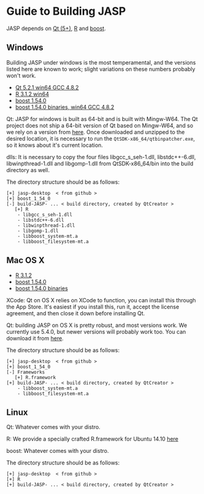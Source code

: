 Guide to Building JASP
======================

JASP depends on [Qt (5+)](http://qt-project.org), [R](http://cran.r-project.org) and [boost](http://boost.org).

Windows
-------

Building JASP under windows is the most temperamental, and the versions listed here are known to work; slight variations on these numbers probably won't work.

 - [Qt 5.2.1 win64 GCC 4.8.2](https://static.jasp-stats.org/development/x64-Qt-5.2.1+QtCreator-3.0.1-(gcc-4.8.2-seh).7z)
 - [R 3.1.2 win64](https://static.jasp-stats.org/development/R%20Win64%20for%20JASP%20%282015-02-12%29.zip)
 - [boost 1.54.0](https://static.jasp-stats.org/development/boost_1_54_0.7z)
 - [boost 1.54.0 binaries, win64 GCC 4.8.2](https://static.jasp-stats.org/development/boost_1_54_0-bin-win64-gcc-4.8.2.zip)

Qt: JASP for windows is built as 64-bit and is built with Mingw-W64. The Qt project does not ship a 64-bit version of Qt based on Mingw-W64, and so we rely on a version from [here](http://sourceforge.net/projects/mingwbuilds/files/external-binary-packages/Qt-Builds/). Once downloaded and unzipped to the desired location, it is necessary to run the `QtSDK-x86_64/qtbinpatcher.exe`, so it knows about it's current location.

dlls: It is necessary to copy the four files libgcc_s_seh-1.dll, libstdc++-6.dll, libwinpthread-1.dll and libgomp-1.dll from QtSDK-x86_64/bin into the build directory as well.

The directory structure should be as follows:

    [+] jasp-desktop  < from github >
    [+] boost_1_54_0
    [-] build-JASP- ... < build directory, created by QtCreator >
       [+] R
        - libgcc_s_seh-1.dll
        - libstdc++-6.dll
        - libwinpthread-1.dll
        - libgomp-1.dll
		- libboost_system-mt.a
		- libboost_filesystem-mt.a

 
Mac OS X
--------

 - [R 3.1.2](https://static.jasp-stats.org/development/R%20OSX%20for%20JASP%20%282015-02-12%29.zip)
 - [boost 1.54.0](https://static.jasp-stats.org/development/boost_1_54_0.tar.bz2)
 - [boost 1.54.0 binaries](https://static.jasp-stats.org/development/boost_1_54_0-bin-osx.zip)

XCode: Qt on OS X relies on XCode to function, you can install this through the App Store. It's easiest if you install this, run it, accept the license agreement, and then close it down before installing Qt.

Qt: building JASP on OS X is pretty robust, and most versions work. We currently use 5.4.0, but newer versions will probably work too. You can download it from [here](https://qt-project.org/downloads).

The directory structure should be as follows:

    [+] jasp-desktop  < from github >
    [+] boost_1_54_0
    [-] Frameworks
       [+] R.framework
    [+] build-JASP- ... < build directory, created by QtCreator >
	    - libboost_system-mt.a
	    - libboost_filesystem-mt.a

Linux
-----

Qt: Whatever comes with your distro.

R: We provide a specially crafted R.framework for Ubuntu 14.10 [here](https://static.jasp-stats.org/development/R%20U1410%20for%20JASP%20%282014-12-21%29.zip)

boost: Whatever comes with your distro.

The directory structure should be as follows:

    [+] jasp-desktop  < from github >
    [+] R
    [+] build-JASP- ... < build directory, created by QtCreator >
